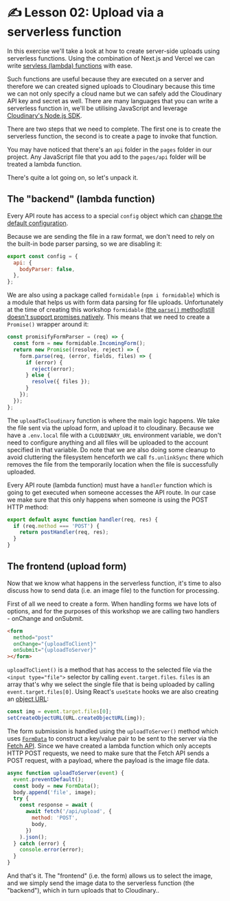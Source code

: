 # ✍️ Lesson 02: Upload via a serverless function

In this exercise we'll take a look at how to create server-side uploads using serverless functions. Using the combination of Next.js and Vercel we can write [servless (lambda) functions](https://vercel.com/docs/concepts/functions/serverless-functions) with ease.

Such functions are useful because they are executed on a server and therefore we can created signed uploads to Cloudinary because this time we can not only specify a cloud name but we can safely add the Cloudinary API key and secret as well. There are many languages that you can write a serverless function in, we'll be utilising JavaScript and leverage [Cloudinary's Node.js SDK](https://cloudinary.com/documentation/node_integration).

There are two steps that we need to complete. The first one is to create the serverless function, the second is to create a page to invoke that function.

You may have noticed that there's an `api` folder in the `pages` folder in our project. Any JavaScript file that you add to the `pages/api` folder will be treated a lambda function.

There's quite a lot going on, so let's unpack it.

## The "backend" (lambda function)

Every API route has access to a special `config` object which can [change the default configuration](https://nextjs.org/docs/api-routes/request-helpers).

Because we are sending the file in a raw format, we don't need to rely on the built-in bode parser parsing, so we are disabling it:

```js
export const config = {
  api: {
    bodyParser: false,
  },
};
```

We are also using a package called `formidable` (`npm i formidable`) which is a module that helps us with form data parsing for file uploads. Unfortunately at the time of creating this workshop `formidable` [(the `parse()` method)still doesn't support promises natively](https://github.com/node-formidable/formidable/issues/685). This means that we need to create a `Promise()` wrapper around it:

```js
const promisifyFormParser = (req) => {
  const form = new formidable.IncomingForm();
  return new Promise((resolve, reject) => {
    form.parse(req, (error, fields, files) => {
      if (error) {
        reject(error);
      } else {
        resolve({ files });
      }
    });
  });
};
```

The `uploadToCloudinary` function is where the main logic happens. We take the file sent via the upload form, and upload it to cloudinary. Because we have a `.env.local` file with a `CLOUDINARY_URL` environment variable, we don't need to configure anything and all files will be uploaded to the account specified in that variable. Do note that we are also doing some cleanup to avoid cluttering the filesystem henceforth we call `fs.unlinkSync` there which removes the file from the temporarily location when the file is successfully uploaded.

Every API route (lambda function) must have a `handler` function which is going to get executed when someone accesses the API route. In our case we make sure that this only happens when someone is using the POST HTTP method:

```js
export default async function handler(req, res) {
  if (req.method === 'POST') {
    return postHandler(req, res);
  }
}
```

## The frontend (upload form)

Now that we know what happens in the serverless function, it's time to also discuss how to send data (i.e. an image file) to the function for processing.

First of all we need to create a form. When handling forms we have lots of options, and for the purposes of this workshop we are calling two handlers - onChange and onSubmit.

```html
<form
  method="post"
  onChange="{uploadToClient}"
  onSubmit="{uploadToServer}"
></form>
```

`uploadToClient()` is a method that has access to the selected file via the `<input type="file">` selector by calling `event.target.files`. `files` is an array that's why we select the single file that is being uploaded by calling `event.target.files[0]`. Using React's `useState` hooks we are also creating an [object URL](https://developer.mozilla.org/en-US/docs/Web/API/URL/createObjectURL):

```js
const img = event.target.files[0];
setCreateObjectURL(URL.createObjectURL(img));
```

The form submission is handled using the `uploadToServer()` method which uses [`FormData`](https://developer.mozilla.org/en-US/docs/Web/API/FormData) to construct a key/value pair to be sent to the server via the [Fetch API](https://developer.mozilla.org/en-US/docs/Web/API/Fetch_API/Using_Fetch). Since we have created a lambda function which only accepts HTTP POST requests, we need to make sure that the Fetch API sends a POST request, with a payload, where the payload is the image file data.

```js
async function uploadToServer(event) {
  event.preventDefault();
  const body = new FormData();
  body.append('file', image);
  try {
    const response = await (
      await fetch('/api/upload', {
        method: 'POST',
        body,
      })
    ).json();
  } catch (error) {
    console.error(error);
  }
}
```

And that's it. The "frontend" (i.e. the form) allows us to select the image, and we simply send the image data to the serverless function (the "backend"), which in turn uploads that to Cloudinary..
